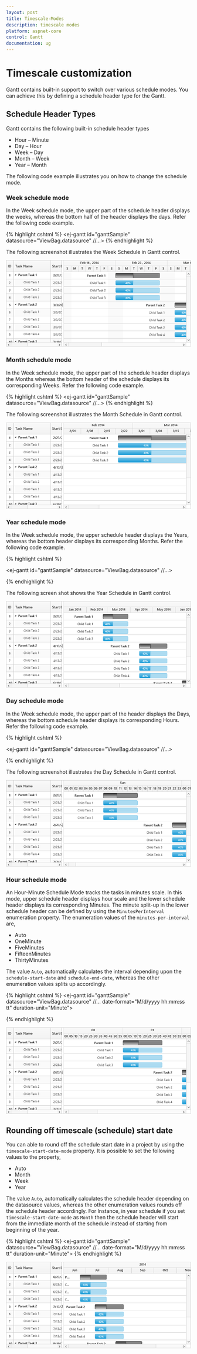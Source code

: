 ```yaml
---
layout: post
title: Timescale-Modes
description: timescale modes
platform: aspnet-core
control: Gantt
documentation: ug
---
```


# Timescale customization

Gantt contains built-in support to switch over various schedule modes. You can achieve this by defining a schedule header type for the Gantt.

## Schedule Header Types

Gantt contains the following built-in schedule header types

* Hour – Minute
* Day – Hour
* Week – Day
* Month – Week
* Year – Month

The following code example illustrates you on how to change the schedule mode.

### Week schedule mode

In the Week schedule mode, the upper part of the schedule header displays the weeks, whereas the bottom half of the header displays the days. Refer the following code example.

{% highlight cshtml %}
    <ej-gantt id="ganttSample" datasource="ViewBag.datasource"
    //...>
        <e-schedule-header-settings week-header-format="MMM dd , yyyy" schedule-header-type="Week" day-header-format="ddd">
        </e-schedule-header-settings>
    </ejGantt>
{% endhighlight %}

The following screenshot illustrates the Week Schedule in Gantt control.

![](Timescale-Modes_images/Timescale-Modes_img1.png)

### Month schedule mode

In the Week schedule mode, the upper part of the schedule header displays the Months whereas the bottom header of the schedule displays its corresponding Weeks. Refer the following code example.

{% highlight cshtml %}
    <ej-gantt id="ganttSample" datasource="ViewBag.datasource"
        //...>
        <e-schedule-header-settings week-header-format="M/dd" schedule-header-type="Month" month-header-format="MMM yyyy">
        </e-schedule-header-settings>
    </ejGantt>
{% endhighlight %}

The following screenshot illustrates the Month Schedule in Gantt control.

![](Timescale-Modes_images/Timescale-Modes_img2.png)

### Year schedule mode

In the Week schedule mode, the upper schedule header displays the Years, whereas the bottom header displays its corresponding Months. Refer the following code example.

{% highlight cshtml %}

  <ej-gantt id="ganttSample" datasource="ViewBag.datasource"
        //...>
       <e-schedule-header-settings year-header-format="yyyy" schedule-header-type="Year" month-header-format="MMM">
       </e-schedule-header-settings>
  </ejGantt>

{% endhighlight %}

The following screen shot shows the Year Schedule in Gantt control.

![](Timescale-Modes_images/Timescale-Modes_img3.png)

### Day schedule mode

In the Week schedule mode, the upper part of the header displays the Days, whereas the bottom schedule header displays its corresponding Hours. Refer the following code example.

{% highlight cshtml %}

  <ej-gantt id="ganttSample" datasource="ViewBag.datasource"
        //...>
      <e-schedule-header-settings day-header-format="dd,MM,yy " schedule-header-type="Day" hour-header-format="HH">
      </e-schedule-header-settings>
  </ejGantt>

{% endhighlight %}

The following screenshot illustrates the Day Schedule in Gantt control.

![](Timescale-Modes_images/Timescale-Modes_img4.png)

### Hour schedule mode

An Hour-Minute Schedule Mode tracks the tasks in minutes scale. In this mode, upper schedule header displays hour scale and the lower schedule header displays its corresponding Minutes. The minute split-up in the lower schedule header can be defined by using the `MinutesPerInterval`
enumeration property. The enumeration values of the `minutes-per-interval` are,

* Auto 
* OneMinute
* FiveMinutes
* FifteenMinutes
* ThirtyMinutes

The value `Auto`, automatically calculates the interval depending upon the `schedule-start-date` and `schedule-end-date`, whereas the other enumeration values splits up accordingly.

{% highlight cshtml %}
  <ej-gantt id="ganttSample" datasource="ViewBag.datasource"
        //...
        date-format="M/d/yyyy hh:mm:ss tt"
        duration-unit="Minute">
      <e-schedule-header-settings schedule-header-type="Hour" minutes-per-interval="FiveMinutes">
      </e-schedule-header-settings>
  </ejGantt>

{% endhighlight %}

![](Timescale-Modes_images/Timescale-Modes_img5.png)

## Rounding off timescale (schedule) start date

You can able to round off the schedule start date in a project by using the `timescale-start-date-mode` property. It is possible to set the following values to the property,

* Auto
* Month
* Week
* Year

The value `Auto`, automatically calculates the schedule header depending on the datasource values, whereas the other enumeration values rounds off the schedule header accordingly. For Instance, in year schedule if you set `timescale-start-date-mode` as `Month` then the schedule header will start from the immediate month of the schedule instead of starting from beginning of the year.

{% highlight cshtml %}
  <ej-gantt id="ganttSample" datasource="ViewBag.datasource"
        //...
        date-format="M/d/yyyy hh:mm:ss tt"
        duration-unit="Minute">
      <e-schedule-header-settings schedule-header-type="Hour" minutes-per-interval="FiveMinutes">
      </e-schedule-header-settings>
  </ejGantt>
{% endhighlight %}

![](Timescale-Modes_images/Timescale-Modes_img6.png)